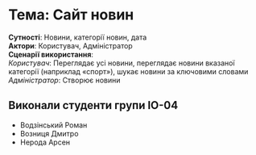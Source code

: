 
# Тема: Сайт новин
**Сутності**: Новини, категорії новин, дата \
**Актори**: Користувач, Адміністратор \
**Сценарії використання**: \
    *Користувач*: Переглядає усі новини, переглядає новини вказаної категорії (наприклад «спорт»), шукає новини за ключовими словами \
    *Адміністратор*: Створює новини 

## Виконали студенти групи ІО-04 
  - Водзінський Роман
  - Возниця Дмитро
  - Нерода Арсен
  
